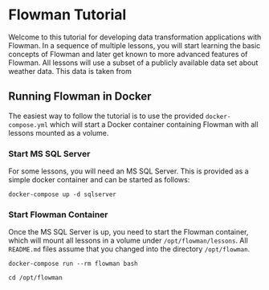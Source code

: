 # Flowman Tutorial

Welcome to this tutorial for developing data transformation applications with Flowman. In a sequence of multiple
lessons, you will start learning the basic concepts of Flowman and later get known to more advanced features of
Flowman. All lessons will use a subset of a publicly available data set about weather data. This data is taken from


## Running Flowman in Docker

The easiest way to follow the tutorial is to use the provided `docker-compose.yml` which will start a Docker container
containing Flowman with all lessons mounted as a volume.


### Start MS SQL Server
For some lessons, you will need an MS SQL Server. This is provided as a simple docker container and can be started
as follows:

```shell
docker-compose up -d sqlserver
```

### Start Flowman Container
Once the MS SQL Server is up, you need to start the Flowman container, which will mount all lessons in a volume
under `/opt/flowman/lessons`. All `README.md` files assume that you changed into the directory `/opt/flowman`.

```shell
docker-compose run --rm flowman bash

cd /opt/flowman
```
